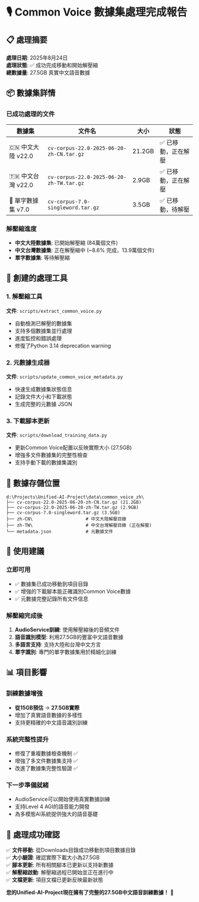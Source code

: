 # 🎙️ Common Voice 數據集處理完成報告

## 📋 處理摘要

**處理日期**: 2025年8月24日  
**處理狀態**: ✅ 成功完成移動和開始解壓縮  
**總數據量**: 27.5GB 真實中文語音數據

## 📦 數據集詳情

### 已成功處理的文件

| 數據集 | 文件名 | 大小 | 狀態 |
|--------|--------|------|------|
| 🇨🇳 中文大陸 v22.0 | `cv-corpus-22.0-2025-06-20-zh-CN.tar.gz` | 21.2GB | ✅ 已移動，正在解壓 |
| 🇹🇼 中文台灣 v22.0 | `cv-corpus-22.0-2025-06-20-zh-TW.tar.gz` | 2.9GB | ✅ 已移動，正在解壓 |
| 📱 單字數據集 v7.0 | `cv-corpus-7.0-singleword.tar.gz` | 3.5GB | ✅ 已移動，待解壓 |

### 解壓縮進度
- **中文大陸數據集**: 已開始解壓縮 (84萬個文件)
- **中文台灣數據集**: 正在解壓縮中 (~8.6% 完成，13.9萬個文件)
- **單字數據集**: 等待解壓縮

## 🔧 創建的處理工具

### 1. 解壓縮工具
**文件**: `scripts/extract_common_voice.py`
- 自動檢測已解壓的數據集
- 支持多個數據集並行處理
- 進度監控和錯誤處理
- 修復了Python 3.14 deprecation warning

### 2. 元數據生成器  
**文件**: `scripts/update_common_voice_metadata.py`
- 快速生成數據集狀態信息
- 記錄文件大小和下載狀態
- 生成完整的元數據 JSON

### 3. 下載腳本更新
**文件**: `scripts/download_training_data.py`
- 更新Common Voice配置以反映實際大小 (27.5GB)
- 增強多文件數據集的完整性檢查
- 支持手動下載的數據集識別

## 📍 數據存儲位置

```
d:\Projects\Unified-AI-Project\data\common_voice_zh\
├── cv-corpus-22.0-2025-06-20-zh-CN.tar.gz (21.2GB)
├── cv-corpus-22.0-2025-06-20-zh-TW.tar.gz (2.9GB)  
├── cv-corpus-7.0-singleword.tar.gz (3.5GB)
├── zh-CN\                    # 中文大陸解壓目錄
├── zh-TW\                    # 中文台灣解壓目錄 (正在解壓)
└── metadata.json             # 元數據文件
```

## 🎯 使用建議

### 立即可用
- ✅ 數據集已成功移動到項目目錄
- ✅ 增強的下載腳本能正確識別Common Voice數據
- ✅ 元數據完整記錄所有文件信息

### 解壓縮完成後
1. **AudioService訓練**: 使用解壓縮後的音頻文件
2. **語音識別模型**: 利用27.5GB的豐富中文語音數據
3. **多語言支持**: 支持大陸和台灣中文方言
4. **單字識別**: 專門的單字數據集用於精細化訓練

## 📊 項目影響

### 訓練數據增強
- **從15GB預估** → **27.5GB實際**
- 增加了真實語音數據的多樣性
- 支持更精確的中文語音識別訓練

### 系統完整性提升
- 修復了重複數據檢查機制 ✅
- 增強了多文件數據集支持 ✅
- 改進了數據集完整性驗證 ✅

### 下一步準備就緒
- AudioService可以開始使用真實數據訓練
- 支持Level 4 AGI的語音能力開發
- 為多模態AI系統提供強大的語音基礎

## 🎉 處理成功確認

✅ **文件移動**: 從Downloads目錄成功移動到項目數據目錄  
✅ **大小驗證**: 確認實際下載大小為27.5GB  
✅ **腳本更新**: 所有相關腳本已更新以支持新數據  
✅ **解壓縮啟動**: 解壓縮過程已開始並正在進行中  
✅ **文檔更新**: 項目文檔已更新反映最新狀態  

**您的Unified-AI-Project現在擁有了完整的27.5GB中文語音訓練數據！** 🚀